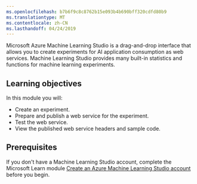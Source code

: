 ```yaml
---
ms.openlocfilehash: b7b6f9c8c8762b15e093b4b690bff320cdfd80b9
ms.translationtype: MT
ms.contentlocale: zh-CN
ms.lasthandoff: 04/24/2019
---
```

Microsoft Azure Machine Learning Studio is a drag-and-drop interface that allows you to create experiments for AI application consumption as web services. Machine Learning Studio provides many built-in statistics and functions for machine learning experiments.

## <a name="learning-objectives"></a>Learning objectives

In this module you will:

- Create an experiment.
- Prepare and publish a web service for the experiment.
- Test the web service.
- View the published web service headers and sample code.

## <a name="prerequisites"></a>Prerequisites

If you don't have a Machine Learning Studio account, complete the Microsoft Learn module [Create an Azure Machine Learning Studio account](https://docs.microsoft.com/learn/modules/create-machine-learning-studio-account/) before you begin.